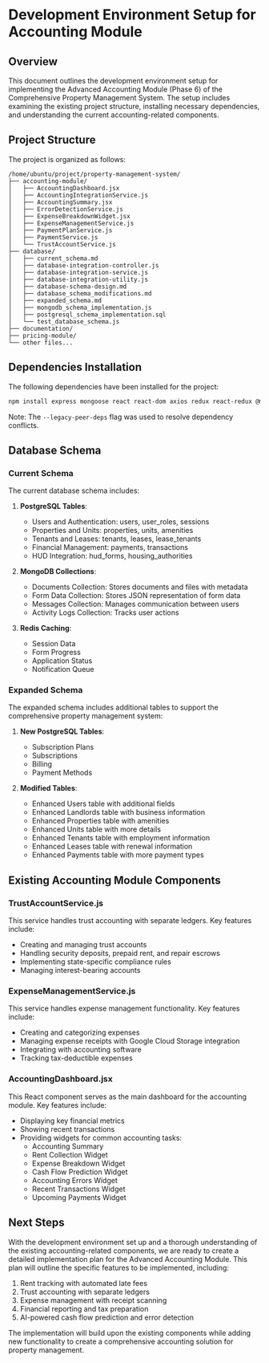 # Development Environment Setup for Accounting Module

## Overview

This document outlines the development environment setup for implementing the Advanced Accounting Module (Phase 6) of the Comprehensive Property Management System. The setup includes examining the existing project structure, installing necessary dependencies, and understanding the current accounting-related components.

## Project Structure

The project is organized as follows:

```
/home/ubuntu/project/property-management-system/
├── accounting-module/
│   ├── AccountingDashboard.jsx
│   ├── AccountingIntegrationService.js
│   ├── AccountingSummary.jsx
│   ├── ErrorDetectionService.js
│   ├── ExpenseBreakdownWidget.jsx
│   ├── ExpenseManagementService.js
│   ├── PaymentPlanService.js
│   ├── PaymentService.js
│   └── TrustAccountService.js
├── database/
│   ├── current_schema.md
│   ├── database-integration-controller.js
│   ├── database-integration-service.js
│   ├── database-integration-utility.js
│   ├── database-schema-design.md
│   ├── database_schema_modifications.md
│   ├── expanded_schema.md
│   ├── mongodb_schema_implementation.js
│   ├── postgresql_schema_implementation.sql
│   └── test_database_schema.js
├── documentation/
├── pricing-module/
└── other files...
```

## Dependencies Installation

The following dependencies have been installed for the project:

```bash
npm install express mongoose react react-dom axios redux react-redux @material-ui/core chart.js jsonwebtoken bcrypt dotenv cors --legacy-peer-deps
```

Note: The `--legacy-peer-deps` flag was used to resolve dependency conflicts.

## Database Schema

### Current Schema

The current database schema includes:

1. **PostgreSQL Tables**:
   - Users and Authentication: users, user_roles, sessions
   - Properties and Units: properties, units, amenities
   - Tenants and Leases: tenants, leases, lease_tenants
   - Financial Management: payments, transactions
   - HUD Integration: hud_forms, housing_authorities

2. **MongoDB Collections**:
   - Documents Collection: Stores documents and files with metadata
   - Form Data Collection: Stores JSON representation of form data
   - Messages Collection: Manages communication between users
   - Activity Logs Collection: Tracks user actions

3. **Redis Caching**:
   - Session Data
   - Form Progress
   - Application Status
   - Notification Queue

### Expanded Schema

The expanded schema includes additional tables to support the comprehensive property management system:

1. **New PostgreSQL Tables**:
   - Subscription Plans
   - Subscriptions
   - Billing
   - Payment Methods

2. **Modified Tables**:
   - Enhanced Users table with additional fields
   - Enhanced Landlords table with business information
   - Enhanced Properties table with amenities
   - Enhanced Units table with more details
   - Enhanced Tenants table with employment information
   - Enhanced Leases table with renewal information
   - Enhanced Payments table with more payment types

## Existing Accounting Module Components

### TrustAccountService.js

This service handles trust accounting with separate ledgers. Key features include:

- Creating and managing trust accounts
- Handling security deposits, prepaid rent, and repair escrows
- Implementing state-specific compliance rules
- Managing interest-bearing accounts

### ExpenseManagementService.js

This service handles expense management functionality. Key features include:

- Creating and categorizing expenses
- Managing expense receipts with Google Cloud Storage integration
- Integrating with accounting software
- Tracking tax-deductible expenses

### AccountingDashboard.jsx

This React component serves as the main dashboard for the accounting module. Key features include:

- Displaying key financial metrics
- Showing recent transactions
- Providing widgets for common accounting tasks:
  - Accounting Summary
  - Rent Collection Widget
  - Expense Breakdown Widget
  - Cash Flow Prediction Widget
  - Accounting Errors Widget
  - Recent Transactions Widget
  - Upcoming Payments Widget

## Next Steps

With the development environment set up and a thorough understanding of the existing accounting-related components, we are ready to create a detailed implementation plan for the Advanced Accounting Module. This plan will outline the specific features to be implemented, including:

1. Rent tracking with automated late fees
2. Trust accounting with separate ledgers
3. Expense management with receipt scanning
4. Financial reporting and tax preparation
5. AI-powered cash flow prediction and error detection

The implementation will build upon the existing components while adding new functionality to create a comprehensive accounting solution for property management.
